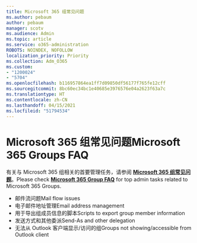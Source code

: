 ```yaml
---
title: Microsoft 365 组常见问题
ms.author: pebaum
author: pebaum
manager: scotv
ms.audience: Admin
ms.topic: article
ms.service: o365-administration
ROBOTS: NOINDEX, NOFOLLOW
localization_priority: Priority
ms.collection: Adm_O365
ms.custom:
- "1200024"
- "5704"
ms.openlocfilehash: b116957864ea1ff7d09850df56177f765fe12cff
ms.sourcegitcommit: 8bc60ec34bc1e40685e3976576e04a2623f63a7c
ms.translationtype: HT
ms.contentlocale: zh-CN
ms.lasthandoff: 04/15/2021
ms.locfileid: "51794534"
---
```

# <a name="microsoft-365-groups-faq"></a><span data-ttu-id="1ecaf-102">Microsoft 365 组常见问题</span><span class="sxs-lookup"><span data-stu-id="1ecaf-102">Microsoft 365 Groups FAQ</span></span>

<span data-ttu-id="1ecaf-103">有关与 Microsoft 365 组相关的首要管理任务，请参阅 **[Microsoft 365 组常见问题](https://aka.ms/M365GroupsFAQ)**。</span><span class="sxs-lookup"><span data-stu-id="1ecaf-103">Please check **[Microsoft 365 Group FAQ](https://aka.ms/M365GroupsFAQ)** for top admin tasks related to Microsoft 365 Groups.</span></span>

- <span data-ttu-id="1ecaf-104">邮件流问题</span><span class="sxs-lookup"><span data-stu-id="1ecaf-104">Mail flow issues</span></span>
- <span data-ttu-id="1ecaf-105">电子邮件地址管理</span><span class="sxs-lookup"><span data-stu-id="1ecaf-105">Email address management</span></span>
- <span data-ttu-id="1ecaf-106">用于导出组成员信息的脚本</span><span class="sxs-lookup"><span data-stu-id="1ecaf-106">Scripts to export group member information</span></span>
- <span data-ttu-id="1ecaf-107">发送方式和其他委派</span><span class="sxs-lookup"><span data-stu-id="1ecaf-107">Send-As and other delegation</span></span>
- <span data-ttu-id="1ecaf-108">无法从 Outlook 客户端显示/访问的组</span><span class="sxs-lookup"><span data-stu-id="1ecaf-108">Groups not showing/accessible from Outlook client</span></span>